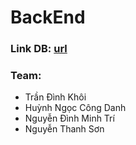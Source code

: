 # BackEnd
### Link DB: [url](https://lucid.app/lucidchart/b5fa2a8e-18e2-4f82-846c-bec06918548f/edit?viewport_loc=-10%2C-10%2C1707%2C768%2C0_0&invitationId=inv_1cbd3a3c-5795-4245-9614-c6f63cc6b040)
### Team:
- Trần Đình Khôi
- Huỳnh Ngọc Công Danh
- Nguyễn Đình Minh Trí
- Nguyễn Thanh Sơn
